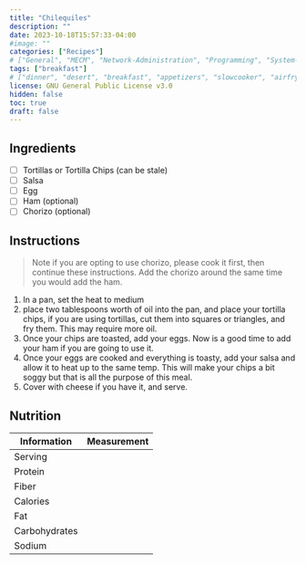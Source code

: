 ```yaml
---
title: "Chilequiles"
description: ""
date: 2023-10-18T15:57:33-04:00
#image: ""
categories: ["Recipes"]
# ["General", "MECM", "Network-Administration", "Programming", "System-Administration", "Recipes"]
tags: ["breakfast"]
# ["dinner", "desert", "breakfast", "appetizers", "slowcooker", "airfryer"]
license: GNU General Public License v3.0 
hidden: false
toc: true
draft: false
---
```



## Ingredients

- [ ] Tortillas or Tortilla Chips (can be stale)
- [ ] Salsa
- [ ] Egg
- [ ] Ham (optional)
- [ ] Chorizo (optional)

## Instructions

> Note if you are opting to use chorizo, please cook it first, then continue these instructions. Add the chorizo around the same time you would add the ham.

1. In a pan, set the heat to medium
2. place two tablespoons worth of oil into the pan, and place your tortilla chips, if you are using tortillas, cut them into squares or triangles, and fry them. This may require more oil.
3. Once your chips are toasted, add your eggs. Now is a good time to add your ham if you are going to use it. 
4. Once your eggs are cooked and everything is toasty, add your salsa and allow it to heat up to the same temp. This will make your chips a bit soggy but that is all the purpose of this meal. 
5. Cover with cheese if you have it, and serve.

## Nutrition

| Information   | Measurement |
|---------------|-------------|
| Serving       |             |
| Protein       |             |
| Fiber         |             |
| Calories      |             |
| Fat           |             |
| Carbohydrates |             |
| Sodium        |             |
